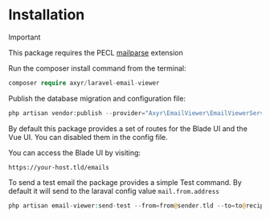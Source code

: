 # Installation

> [!IMPORTANT]  
> This package requires the PECL [mailparse](https://www.php.net/manual/en/book.mailparse.php) extension

Run the composer install command from the terminal:

```php
composer require axyr/laravel-email-viewer
```

Publish the database migration and configuration file:

```php
php artisan vendor:publish --provider="Axyr\EmailViewer\EmailViewerServiceProvider"
```

By default this package provides a set of routes for the Blade UI and the Vue UI. You can disabled them in the config file.

You can access the Blade UI by visiting:

```
https://your-host.tld/emails
```

To send a test email the package provides a simple Test command.
By default it will send to the laraval config value `mail.from.address`

```php
php artisan email-viewer:send-test --from=from@sender.tld --to=to@recipient.tld
```
